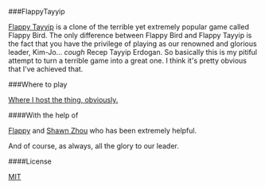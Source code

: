 ###FlappyTayyip

[Flappy Tayyip](https://dombili.github.io/FlappyTayyip) is a clone of the terrible yet extremely popular game called Flappy Bird. The only difference between Flappy Bird and Flappy Tayyip is the fact that you have the privilege of playing as our renowned and glorious leader, Kim-Jo... *cough* Recep Tayyip Erdogan. So basically this is my pitiful attempt to turn a terrible game into a great one. I think it's pretty obvious that I've achieved that.

###Where to play

[Where I host the thing, obviously.](https://dombili.github.io/FlappyTayyip)

####With the help of

[Flappy](https://github.com/hyspace/flappy) and [Shawn Zhou](https://github.com/hyspace) who has been extremely helpful.

And of course, as always, all the glory to our leader.

####License

[MIT](http://opensource.org/licenses/MIT)
